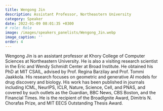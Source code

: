 ```yaml
---
title: Wengong Jin
description: Assistant Professor, Northeastern University
category: Speaker
date: 2022-01-09 08:01:35 +0300
# role: Role
image: /images/speakers_panelists/Wengong_Jin.webp
image_caption: ''
order: 4
---
```

Wengong Jin is an assistant professor at Khory College of
Computer Sciences at Northeastern University. He is also a visiting research scientist in the Eric
and Wendy Schmidt Center at Broad Institute. He obtained his PhD at MIT CSAIL, advised by Prof.
Regina Barzilay and Prof. Tommi Jaakkola. His research focuses on geometric and generative AI models for drug discovery and biology. His work has been published in journals including ICML, NeurIPS, ICLR, Nature, Science, Cell, and PNAS, and covered by such outlets as the Guardian, BBC
News, CBS Boston, and the Financial Times. He is the recipient of the BroadIgnite Award, Dimitris
N. Chorafas Prize, and MIT EECS Outstanding Thesis Award.